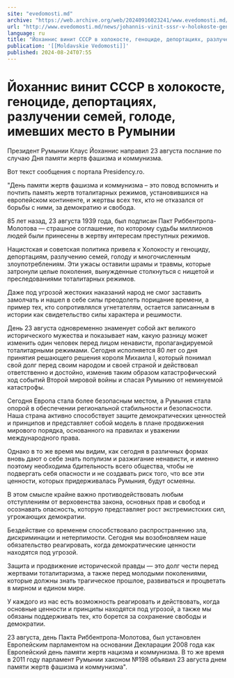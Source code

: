 ```yaml
---
site: "evedomosti.md"
archive: "https://web.archive.org/web/20240916023241/www.evedomosti.md/news/johannis-vinit-sssr-v-holokoste-genocide-deportaciyah-razluc"
url: "http://www.evedomosti.md/news/johannis-vinit-sssr-v-holokoste-genocide-deportaciyah-razluc"
language: ru
title: "Йоханнис винит СССР в холокосте, геноциде, депортациях, разлучении семей, голоде, имевших место в Румынии"
publication: '[[Moldavskie Vedomosti]]'
published: 2024-08-24T07:55
---
```


# Йоханнис винит СССР в холокосте, геноциде, депортациях, разлучении семей, голоде, имевших место в Румынии

Президент Румынии Клаус Йоханнис направил 23 августа послание по случаю Дня памяти жертв фашизма и коммунизма.

Вот текст сообщения с портала Рresidency.ro.

"День памяти жертв фашизма и коммунизма – это повод вспомнить и почтить память жертв тоталитарных режимов, установившихся на европейском континенте, и жертвы всех тех, кто не отказался от борьбы с ними, за демократию и свобода.

85 лет назад, 23 августа 1939 года, был подписан Пакт Риббентропа-Молотова — страшное соглашение, по которому судьбы миллионов людей были принесены в жертву интересам преступных режимов.

Нацистская и советская политика привела к Холокосту и геноциду, депортациям, разлучению семей, голоду и многочисленным злоупотреблениям. Эти ужасы оставили шрамы и травмы, которые затронули целые поколения, вынужденные столкнуться с нищетой и преследованиями тоталитарных режимов.

Даже под угрозой жестоких наказаний народ не смог заставить замолчать и нашел в себе силы преодолеть порицание времени, а пример тех, кто сопротивлялся угнетателям, остается записанным в истории как свидетельство силы характера и решимости.

День 23 августа одновременно знаменует собой акт великого исторического мужества и показывает нам, какую разницу может изменить один человек перед лицом ненависти, пропагандируемой тоталитарными режимами. Сегодня исполняется 80 лет со дня принятия решающего решения короля Михаила I, который понимал свой долг перед своим народом и своей страной и действовал ответственно и достойно, изменив таким образом катастрофический ход событий Второй мировой войны и спасая Румынию от неминуемой катастрофы.

Сегодня Европа стала более безопасным местом, а Румыния стала опорой в обеспечении региональной стабильности и безопасности. Наша страна активно способствует защите демократических ценностей и принципов и представляет собой модель в плане продвижения мирового порядка, основанного на правилах и уважении международного права.

Однако в то же время мы видим, как сегодня в различных формах вновь дают о себе знать популизм и разжигание ненависти, и именно поэтому необходима бдительность всего общества, чтобы не подвергать себя опасности и не создавать риск того, что все эти ценности, которых придерживалась Румыния, будут осмеяны.

В этом смысле крайне важно противодействовать любым отступлениям от верховенства закона, основных прав и свобод и осознавать опасность, которую представляет рост экстремистских сил, угрожающих демократии.

Бездействие со временем способствовало распространению зла, дискриминации и нетерпимости. Сегодня мы возобновляем наше обязательство реагировать, когда демократические ценности находятся под угрозой.

Защита и продвижение исторической правды — это долг чести перед жертвами тоталитаризма, а также перед молодыми поколениями, которые должны знать трагическое прошлое, развиваться и процветать в мирном и едином мире.

У каждого из нас есть возможность реагировать и действовать, когда основные ценности и принципы находятся под угрозой, а также мы обязаны поддерживать тех, кто борется за сохранение свободы и демократии.

23 августа, день Пакта Риббентропа-Молотова, был установлен Европейским парламентом на основании Декларации 2008 года как Европейский день памяти жертв нацизма и коммунизма. В то же время в 2011 году парламент Румынии хаконом №198 объявил 23 августа днем памяти жертв фашизма и коммунизма".